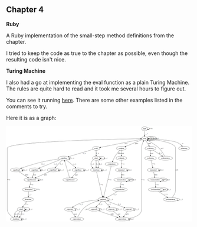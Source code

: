## Chapter 4

**Ruby**

A Ruby implementation of the small-step method definitions from the chapter.

I tried to keep the code as true to the chapter as possible, even though the
resulting code isn't nice.

**Turing Machine**

I also had a go at implementing the eval function as a plain Turing Machine. The
rules are quite hard to read and it took me several hours to figure out.

You can see it running
[here](http://morphett.info/turing/turing.html?5c8597ba8908a4e42c22c320ad2e7c9e).
There are some other examples listed in the comments to try.

Here it is as a graph:

![Turing Machine graph](graph.png)
